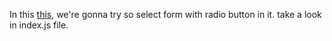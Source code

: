 In this [this](https://rori4.github.io/selenium-practice/#/pages/practice/radio-button-form), we're gonna try so select form with radio button in it. take a look in index.js file.